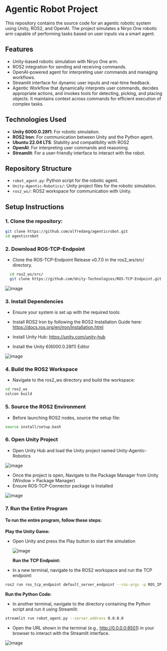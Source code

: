 # Agentic Robot Project

This repository contains the source code for an agentic robotic system using Unity, ROS2, and OpenAI. The project simulates a Niryo One robotic arm capable of performing tasks based on user inputs via a smart agent.

## Features
- Unity-based robotic simulation with Niryo One arm.
- ROS2 integration for sending and receiving commands.
- OpenAI-powered agent for interpreting user commands and managing workflows.
- Streamlit interface for dynamic user inputs and real-time feedback.
- Agentic Workflow that dynamically interprets user commands, decides appropriate actions, and invokes tools for detecting, picking, and placing objects. It maintains context across commands for efficient execution of complex tasks.

## Technologies Used
- **Unity 6000.0.28f1**: For robotic simulation.
- **ROS2 Iron**: For communication between Unity and the Python agent.
- **Ubuntu 22.04 LTS**: Stability and compatibility with ROS2
- **OpenAI**: For interpreting user commands and reasoning.
- **Streamlit**: For a user-friendly interface to interact with the robot.

## Repository Structure
- `robot_agent.py`: Python script for the robotic agent.
- `Unity-Agentic-Robotics/`: Unity project files for the robotic simulation.
- `ros2_ws/`: ROS2 workspace for communication with Unity.

## Setup Instructions

### 1. Clone the repository:
```bash
git clone https://github.com/alfredang/agenticrobot.git
cd agenticrobot
```


### 2. Download ROS-TCP-Endpoint
- Clone the ROS-TCP-Endpoint Release v0.7.0 in the ros2_ws/src/ directory.
```bash
  cd ros2_ws/src/
  git clone https://github.com/Unity-Technologies/ROS-TCP-Endpoint.git
```
![image](https://github.com/user-attachments/assets/5220c768-2b1c-4ff0-b1bc-bca611282163)


### 3. Install Dependencies
- Ensure your system is set up with the required tools:

- Install ROS2 Iron by following the ROS2 Installation Guide here: https://docs.ros.org/en/iron/Installation.html
- Install Unity Hub: https://unity.com/unity-hub
- Install the Unity 6(6000.0.28f1) Editor

![image](https://github.com/user-attachments/assets/3e251e7a-aeee-4486-a06c-d9870f46a19d)


### 4. Build the ROS2 Workspace
- Navigate to the ros2_ws directory and build the workspace:
```bash
cd ros2_ws
colcon build
```


### 5. Source the ROS2 Environment
- Before launching ROS2 nodes, source the setup file:
```bash
source install/setup.bash
```


### 6. Open Unity Project
- Open Unity Hub and load the Unity project named Unity-Agentic-Robotics

![image](https://github.com/user-attachments/assets/f735883e-0910-4fa7-9850-1658647b6dc3)

- Once the project is open, Navigate to the Package Manager from Unity (Window > Package Manager)
- Ensure ROS-TCP-Connector package is Installed

![image](https://github.com/user-attachments/assets/b05c2073-3c7e-4de3-b46e-33e93eefbf26)


### 7. Run the Entire Program
#### To run the entire program, follow these steps:

**Play the Unity Game:**
- Open Unity and press the Play button to start the simulation

  ![image](https://github.com/user-attachments/assets/89c77a06-3ee9-4d42-94bf-d1cfbdc3d009)





  **Run the TCP Endpoint:**
- In a new terminal, navigate to the ROS2 workspace and run the TCP endpoint:

```bash
ros2 run ros_tcp_endpoint default_server_endpoint --ros-args -p ROS_IP:=127.0.0.1
```  


**Run the Python Code:**
- In another terminal, navigate to the directory containing the Python script and run it using Streamlit:
```bash
streamlit run robot_agent.py --server.address 0.0.0.0
```


- Open the URL shown in the terminal (e.g., http://0.0.0.0:8501) in your browser to interact with the Streamlit interface.

![image](https://github.com/user-attachments/assets/eeb855dd-7694-4d00-bef3-9fbaa48cb0c8)
